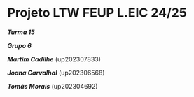 # Projeto LTW FEUP L.EIC 24/25

***Turma 15***

***Grupo 6***

***Martim Cadilhe*** (up202307833)

***Joana Carvalhal*** (up202306568)

***Tomás Morais*** (up202304692)